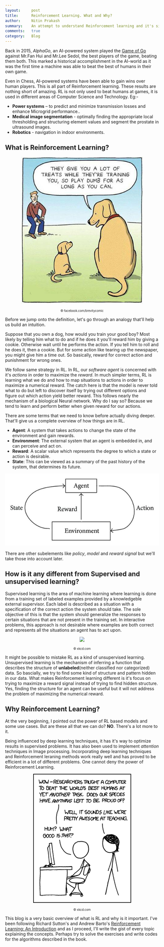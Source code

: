```yaml
---
layout:     post
title:      Reinforcement Learning. What and Why?
author:     Nitin Prakash
summary:    An attempt to understand Reinforcement learning and it's signinficance.
comments:   true
category:   Blog
---
```



Back in 2015, _AlphaGo_, an AI-powered system played the [Game of Go](https://en.wikipedia.org/wiki/Go) against Mr.Fan Hui and Mr.Lee Sedol, the best players of the game, beating them both. This marked a historical accomplishment in the AI-world as it was the first time a machine was able to beat the best of humans in their own game.

Even in Chess, AI-powered systems have been able to gain wins over human players. This is all part of Reinforcement learning. These results are nothing short of amazing. RL is not only used to beat humans at games, it is used in different areas of Computer Science and Technology. Eg:-

- **Power systems** – to predict and minimize transmission losses and enhance Microgrid performance..
- **Medical image segmentation** - optimally finding the appropriate local thresholding and structuring element values and segment the prostate in ultrasound images.
- **Robotics** - navigation in indoor environments.

## What is Reinforcement Learning?

<p align="center">
  <img src="/images/2_post/goodboy.png">
  <p style="font-size: 70%" align="center">&copy; facebook.com/brevitycomic</p>
</p>

Before we jump onto the definition, let's go through an analogy that'll help us build an intuition.

Suppose that you own a dog, how would you train your good boy? Most likely by telling him what to do and if he does it you'll reward him by giving a cookie. Otherwise wait until he performs the action. If you tell him to roll and he does it, then a cookie. But for some action like tearing up the newspaper, you might give him a time out. So basically, reward for correct action and punishment for wrong ones.

We follow same strategy in RL. In RL, our _software agent_ is concerned with it's _actions_ in order to maximize the _reward_. In much simpler terms, RL is learning what we do and how to map situations to actions in order to maximize a numerical reward. The catch here is that the model is never told what to do but left to discover itself by trying out different options and figure out which action yield better reward. This follows nearly the mechanism of a biological Neural network. Why do I say so? Because we tend to learn and perform better when given reward for our actions.

There are some terms that we need to know before actually diving deeper. That'll give us a complete overview of how things are in RL.
- __Agent__: A system that takes actions to change the state of the environment and gain rewards.
- __Environment__: The external system that an agent is embedded in, and can perceive and act on.
- __Reward__: A scalar value which represents the degree to which a state or action is desirable.
- __State__: This can be viewed as a summary of the past history of the system, that determines its future.

<p align="center">
  <img src="/images/2_post/rl.jpeg">
</p>

There are other subelements like _policy_, _model_ and _reward signal_ but we'll take those into account later.

## How is it any different from Supervised and unsupervised learning?

Supervised learning is the area of machine learning where learning is done from a training set of labeled examples provided by a knowledgeble external supervisor. Each label is described as a situation with a specification of the correct action the system should take. The sole objective of this is that the system should generalize the responses to certain situations that are not present in the training set. In interactive problems, this approach is not desirable where examples are both correct and represents all the situations an agent has to act upon.

<p align="center">
  <img src="https://imgs.xkcd.com/comics/machine_learning.png">
  <p style="font-size: 70%" align="center">&copy; xkcd.com</p>
</p>
 

It might be possible to mistake RL as a kind of unsupervised learning. Unsupervised learning is the mechanism of inferring a function that describes the structure of __unlabeled__(neither classified nor categorized) data. So bascially, we try to find some kind of structure and pattern hidden in our data. What makes Reinforcement learning different is it's focus on trying to maximize a reward signal instead of trying to find hidden structure. Yes, finding the structure for an agent can be useful but it will not address the problem of maximizing the numerical reward.

## Why Reinforcement Learning?

At the very beginning, I pointed out the power of RL based models and some use cases. But are these all that we can do? __NO__. There's a lot more to it.

Being influenced by deep learning techniques, it has it's way to optimize results in supervised problems. It has also been used to implement _attention_ techniques in Image processing. Incorporating deep learning techniques and Reinforcement leraning methods work really well and has proved to be efficient in a lot of different problems. One cannot deny the power of Reinforcement Learning.

<p align="center">
  <img src="/images/2_post/rl_xk.png">
  <p style="font-size: 70%" align="center">&copy; xkcd.com</p>
</p>

This blog is a very basic overview of what is RL and why is it important.
I've been following Richard Sutton's and Andrew Barto's [Reinforcement Learning: An Introduction](https://web.stanford.edu/class/psych209/Readings/SuttonBartoIPRLBook2ndEd.pdf) and as I proceed, I'll write the gist of every topic explaining the concepts. 
Perhaps try to solve the exercises and write codes for the algorithms described in the book.